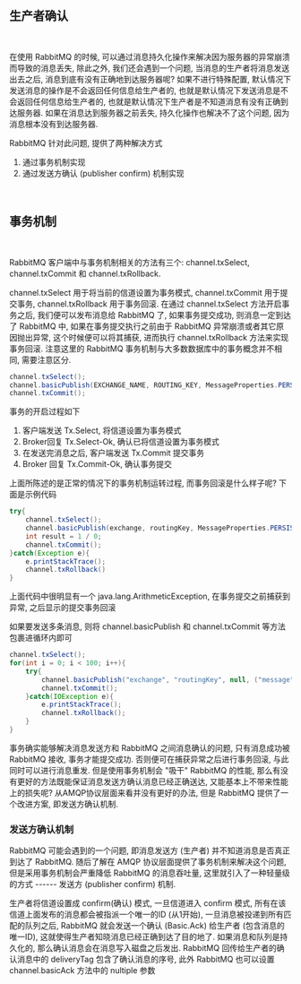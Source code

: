 
## 生产者确认

<br/>

在使用 RabbitMQ 的时候, 可以通过消息持久化操作来解决因为服务器的异常崩溃而导致的消息丢失, 除此之外, 我们还会遇到一个问题, 当消息的生产者将消息发送出去之后, 消息到底有没有正确地到达服务器呢? 如果不进行特殊配置, 默认情况下发送消息的操作是不会返回任何信息给生产者的, 也就是默认情况下发送消息是不会返回任何信息给生产者的, 也就是默认情况下生产者是不知道消息有没有正确到达服务器. 如果在消息达到服务器之前丢失, 持久化操作也解决不了这个问题, 因为消息根本没有到达服务器.

RabbitMQ 针对此问题, 提供了两种解决方式
1) 通过事务机制实现
2) 通过发送方确认 (publisher confirm) 机制实现

<br/>

## 事务机制

<br/>

RabbitMQ 客户端中与事务机制相关的方法有三个: channel.txSelect, channel.txCommit 和 channel.txRollback. 

channel.txSelect 用于将当前的信道设置为事务模式, channel.txCommit 用于提交事务, channel.txRollback 用于事务回滚. 在通过 channel.txSelect 方法开启事务之后, 我们便可以发布消息给 RabbitMQ 了, 如果事务提交成功, 则消息一定到达了 RabbitMQ 中, 如果在事务提交执行之前由于 RabbitMQ 异常崩溃或者其它原因抛出异常, 这个时候便可以将其捕获, 进而执行 channel.txRollback 方法来实现事务回滚. 注意这里的 RabbitMQ 事务机制与大多数数据库中的事务概念并不相同, 需要注意区分.

```java
channel.txSelect();
channel.basicPublish(EXCHANGE_NAME, ROUTING_KEY, MessageProperties.PERSISTENT_TEXT_PLAIN, "transaction message".getBytes())
channel.txCommit();
```

事务的开启过程如下
1) 客户端发送 Tx.Select, 将信道设置为事务模式
2) Broker回复 Tx.Select-Ok, 确认已将信道设置为事务模式
3) 在发送完消息之后, 客户端发送 Tx.Commit 提交事务
4) Broker 回复 Tx.Commit-Ok, 确认事务提交

上面所陈述的是正常的情况下的事务机制运转过程, 而事务回滚是什么样子呢? 下面是示例代码

```java
try{
    channel.txSelect();
    channel.basicPublish(exchange, routingKey, MessageProperties.PERSISTENT_TEXT_PLAIN, msg.getBytes())
    int result = 1 / 0;
    channel.txCommit();
}catch(Exception e){
    e.printStackTrace();
    channel.txRollback()
}
```

上面代码中很明显有一个 java.lang.ArithmeticException, 在事务提交之前捕获到异常, 之后显示的提交事务回滚

如果要发送多条消息, 则将 channel.basicPublish 和 channel.txCommit 等方法包裹进循环内即可

```java
channel.txSelect();
for(int i = 0; i < 100; i++){
    try{
        channel.basicPublish("exchange", "routingKey", null, ("message").getBytes());
        channel.txCommit();
    }catch(IOException e){
        e.printStackTrace();
        channel.txRollback();
    }
}
```

事务确实能够解决消息发送方和 RabbitMQ 之间消息确认的问题, 只有消息成功被 RabbitMQ 接收, 事务才能提交成功. 否则便可在捕获异常之后进行事务回滚, 与此同时可以进行消息重发. 但是使用事务机制会 "吸干" RabbitMQ 的性能, 那么有没有更好的方法既能保证消息发送方确认消息已经正确送达, 又能基本上不带来性能上的损失呢? 从AMQP协议层面来看并没有更好的办法, 但是 RabbitMQ 提供了一个改进方案, 即发送方确认机制.


### 发送方确认机制

RabbitMQ 可能会遇到的一个问题, 即消息发送方 (生产者) 并不知道消息是否真正到达了 RabbitMQ. 随后了解在 AMQP 协议层面提供了事务机制来解决这个问题, 但是采用事务机制会严重降低 RabbitMQ 的消息吞吐量, 这里就引入了一种轻量级的方式 ------ 发送方 (publisher confirm) 机制.

生产者将信道设置成 confirm(确认) 模式, 一旦信道进入 confirm 模式, 所有在该信道上面发布的消息都会被指派一个唯一的ID (从1开始), 一旦消息被投递到所有匹配的队列之后, RabbitMQ 就会发送一个确认 (Basic.Ack) 给生产者 (包含消息的唯一ID), 这就使得生产者知晓消息已经正确到达了目的地了. 如果消息和队列是持久化的, 那么确认消息会在消息写入磁盘之后发出. RabbitMQ 回传给生产者的确认消息中的 deliveryTag 包含了确认消息的序号, 此外 RabbitMQ 也可以设置 channel.basicAck 方法中的 nultiple 参数
